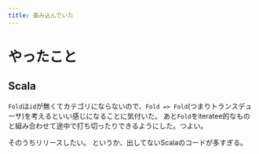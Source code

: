 ```yaml
---
title: 畳み込んでいた
---
```


# やったこと

## Scala

`Fold`は`id`が無くてカテゴリにならないので、`Fold => Fold`(つまりトランスデューサ)を考えるといい感じになることに気付いた。
あと`Fold`をiteratee的なものと組み合わせて途中で打ち切ったりできるようにした。つよい。

そのうちリリースしたい。
というか、出してないScalaのコードが多すぎる。

